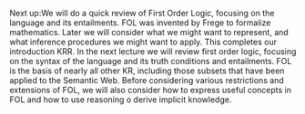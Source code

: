 Next up:We will do a quick review of First Order Logic, focusing on the language and its entailments.
FOL was invented by Frege to formalize mathematics.
Later we will consider what we might want to represent, and what inference procedures we might want to apply.
This completes our introduction KRR.
In the next lecture we will review first order logic, focusing on the syntax of the language and its truth conditions and entailments.
FOL is the basis of nearly all other KR, including those subsets that have been applied to the Semantic Web.
Before considering various restrictions and extensions  of FOL,  we will also consider how to express useful concepts in FOL and how to use reasoning o derive implicit knowledge.